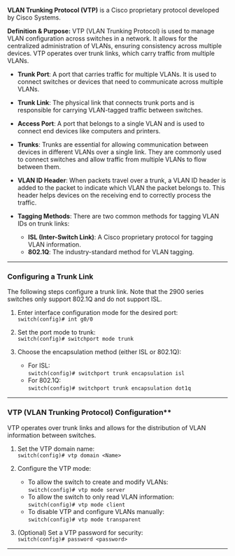 **VLAN Trunking Protocol (VTP)** is a Cisco proprietary protocol developed by Cisco Systems.

**Definition & Purpose:** VTP (VLAN Trunking Protocol) is used to manage VLAN configuration across switches in a network. It allows for the centralized administration of VLANs, ensuring consistency across multiple devices. VTP operates over trunk links, which carry traffic from multiple VLANs.

- **Trunk Port**: A port that carries traffic for multiple VLANs. It is used to connect switches or devices that need to communicate across multiple VLANs.
    
- **Trunk Link**: The physical link that connects trunk ports and is responsible for carrying VLAN-tagged traffic between switches.
    
- **Access Port**: A port that belongs to a single VLAN and is used to connect end devices like computers and printers.
    
- **Trunks**: Trunks are essential for allowing communication between devices in different VLANs over a single link. They are commonly used to connect switches and allow traffic from multiple VLANs to flow between them.
    
- **VLAN ID Header**: When packets travel over a trunk, a VLAN ID header is added to the packet to indicate which VLAN the packet belongs to. This header helps devices on the receiving end to correctly process the traffic.
    
- **Tagging Methods**: There are two common methods for tagging VLAN IDs on trunk links:
    
    - **ISL (Inter-Switch Link)**: A Cisco proprietary protocol for tagging VLAN information.
    - **802.1Q**: The industry-standard method for VLAN tagging.

---

### **Configuring a Trunk Link**

The following steps configure a trunk link. Note that the 2900 series switches only support 802.1Q and do not support ISL.

1. Enter interface configuration mode for the desired port:  
    `switch(config)# int g0/0`
    
2. Set the port mode to trunk:  
    `switch(config)# switchport mode trunk`
    
3. Choose the encapsulation method (either ISL or 802.1Q):
    
    - For ISL:  
        `switch(config)# switchport trunk encapsulation isl`
    - For 802.1Q:  
        `switch(config)# switchport trunk encapsulation dot1q`

---

### **VTP (VLAN Trunking Protocol)** Configuration**

VTP operates over trunk links and allows for the distribution of VLAN information between switches.

1. Set the VTP domain name:  
    `switch(config)# vtp domain <Name>`
    
2. Configure the VTP mode:
    
    - To allow the switch to create and modify VLANs:  
        `switch(config)# vtp mode server`
    - To allow the switch to only read VLAN information:  
        `switch(config)# vtp mode client`
    - To disable VTP and configure VLANs manually:  
        `switch(config)# vtp mode transparent`
3. (Optional) Set a VTP password for security:  
    `switch(config)# password <password>`
    

---